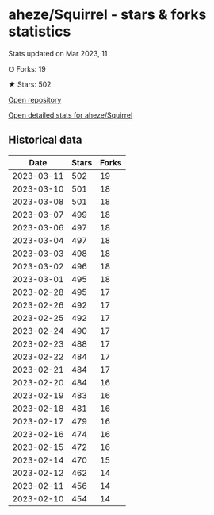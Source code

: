 # aheze/Squirrel - stars & forks statistics

Stats updated on Mar 2023, 11

☋ Forks: 19

★ Stars: 502

[Open repository](https://github.com/aheze/Squirrel)

[Open detailed stats for aheze/Squirrel](https://reviewgithub.com/rep/aheze/Squirrel)

## Historical data
| Date | Stars | Forks |
|------|-------|-------|
| 2023-03-11 | 502 | 19 | 
| 2023-03-10 | 501 | 18 | 
| 2023-03-08 | 501 | 18 | 
| 2023-03-07 | 499 | 18 | 
| 2023-03-06 | 497 | 18 | 
| 2023-03-04 | 497 | 18 | 
| 2023-03-03 | 498 | 18 | 
| 2023-03-02 | 496 | 18 | 
| 2023-03-01 | 495 | 18 | 
| 2023-02-28 | 495 | 17 | 
| 2023-02-26 | 492 | 17 | 
| 2023-02-25 | 492 | 17 | 
| 2023-02-24 | 490 | 17 | 
| 2023-02-23 | 488 | 17 | 
| 2023-02-22 | 484 | 17 | 
| 2023-02-21 | 484 | 17 | 
| 2023-02-20 | 484 | 16 | 
| 2023-02-19 | 483 | 16 | 
| 2023-02-18 | 481 | 16 | 
| 2023-02-17 | 479 | 16 | 
| 2023-02-16 | 474 | 16 | 
| 2023-02-15 | 472 | 16 | 
| 2023-02-14 | 470 | 15 | 
| 2023-02-12 | 462 | 14 | 
| 2023-02-11 | 456 | 14 | 
| 2023-02-10 | 454 | 14 | 


